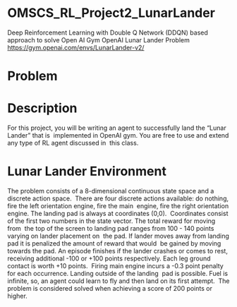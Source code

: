 # OMSCS_RL_Project2_LunarLander
Deep Reinforcement Learning with Double Q Network (DDQN) based approach to solve Open AI Gym OpenAI Lunar Lander Problem
https://gym.openai.com/envs/LunarLander-v2/

# Problem 
# Description 
For this project, you will be writing an agent to successfully land the “Lunar Lander” that is  implemented in OpenAI gym.  You are free to use and extend any type of RL agent discussed in  this class. 
# Lunar Lander Environment 
The problem consists of a 8-dimensional continuous state space and a discrete action space.  There are four discrete actions available: do nothing, fire the left orientation engine, fire the main  engine, fire the right orientation engine. The landing pad is always at coordinates (0,0).  Coordinates consist of the first two numbers in the state vector. The total reward for moving from  the top of the screen to landing pad ranges from 100 - 140 points varying on lander placement on  the pad. If lander moves away from landing pad it is penalized the amount of reward that would  be gained by moving towards the pad. An episode finishes if the lander crashes or comes to rest,  receiving additional -100 or +100 points respectively. Each leg ground contact is worth +10 points.  Firing main engine incurs a -0.3 point penalty for each occurrence. Landing outside of the landing  pad is possible. Fuel is infinite, so, an agent could learn to fly and then land on its first attempt.  The problem is considered solved when achieving a score of 200 points or higher. 
